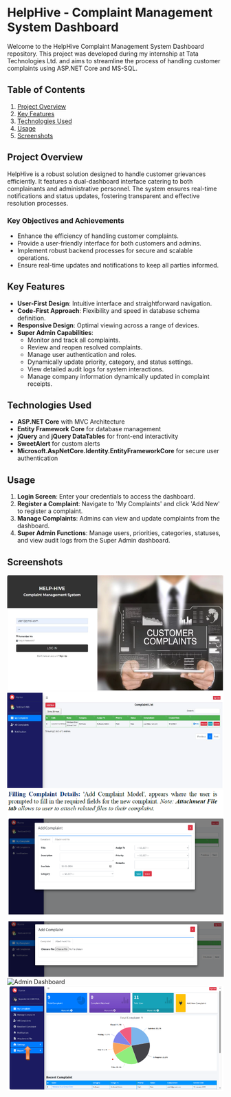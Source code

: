 # HelpHive - Complaint Management System Dashboard

Welcome to the HelpHive Complaint Management System Dashboard repository. This project was developed during my internship at Tata Technologies Ltd. and aims to streamline the process of handling customer complaints using ASP.NET Core and MS-SQL.

## Table of Contents

1. [Project Overview](#project-overview)
2. [Key Features](#key-features)
3. [Technologies Used](#technologies-used)
4. [Usage](#usage)
5. [Screenshots](#screenshots)

## Project Overview

HelpHive is a robust solution designed to handle customer grievances efficiently. It features a dual-dashboard interface catering to both complainants and administrative personnel. The system ensures real-time notifications and status updates, fostering transparent and effective resolution processes.

### Key Objectives and Achievements

- Enhance the efficiency of handling customer complaints.
- Provide a user-friendly interface for both customers and admins.
- Implement robust backend processes for secure and scalable operations.
- Ensure real-time updates and notifications to keep all parties informed.

## Key Features

- **User-First Design**: Intuitive interface and straightforward navigation.
- **Code-First Approach**: Flexibility and speed in database schema definition.
- **Responsive Design**: Optimal viewing across a range of devices.
- **Super Admin Capabilities**:
  - Monitor and track all complaints.
  - Review and reopen resolved complaints.
  - Manage user authentication and roles.
  - Dynamically update priority, category, and status settings.
  - View detailed audit logs for system interactions.
  - Manage company information dynamically updated in complaint receipts.

## Technologies Used

- **ASP.NET Core** with MVC Architecture
- **Entity Framework Core** for database management
- **jQuery** and **jQuery DataTables** for front-end interactivity
- **SweetAlert** for custom alerts
- **Microsoft.AspNetCore.Identity.EntityFrameworkCore** for secure user authentication

## Usage

1. **Login Screen**: Enter your credentials to access the dashboard.
2. **Register a Complaint**: Navigate to 'My Complaints' and click 'Add New' to register a complaint.
3. **Manage Complaints**: Admins can view and update complaints from the dashboard.
4. **Super Admin Functions**: Manage users, priorities, categories, statuses, and view audit logs from the Super Admin dashboard.

## Screenshots

![Login Screen](screenshots/login.png)
![Dashboard](screenshots/dashboard.png)
![Complaint Form](screenshots/complaint_form.png)
![Admin Dashboard](screenshots/admin_dashboard.png)
![Super Admin Dashboard](screenshots/super_admin_dashboard.png)
